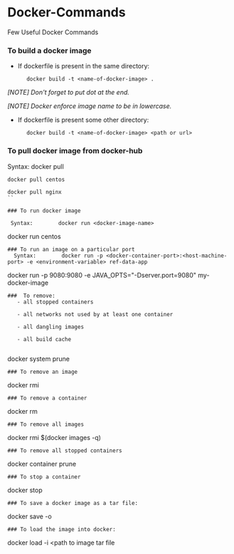 # Docker-Commands
Few Useful Docker Commands

### To build a docker image

  * If dockerfile is present in the same directory:
    
  ```
        docker build -t <name-of-docker-image> .
 ```
    
   *[NOTE] Don't forget to put dot at the end.*

   *[NOTE] Docker enforce image name to be in lowercase.*

  * If dockerfile is present some other directory:
  
  ```
        docker build -t <name-of-docker-image> <path or url>
  ```

### To pull docker image from docker-hub

 Syntax:        docker pull <docker-image-name>

```
docker pull centos
```
```
docker pull nginx
``

### To run docker image
 
 Syntax:        docker run <docker-image-name>

```
 docker run centos
 ```
### To run an image on a particular port 
   Syntax:        docker run -p <docker-container-port>:<host-machine-port> -e <environment-variable> ref-data-app

```
docker run -p 9080:9080 -e JAVA_OPTS="-Dserver.port=9080" my-docker-image
```
###  To remove:
   - all stopped containers

   - all networks not used by at least one container

   - all dangling images

   - all build cache
   
```
  docker system prune
  ```
### To remove an image
```
  docker rmi <image-name>
```
### To remove a container
```
  docker rm <container-name>
```
### To remove all images
```
docker rmi $(docker images -q)
```
### To remove all stopped containers
```
  docker container prune
```
### To stop a container
```
 docker stop <container-id>
  ```
### To save a docker image as a tar file:
```
docker save -o <save image to path> <image name>
```
### To load the image into docker: 
```
docker load -i <path to image tar file
```
